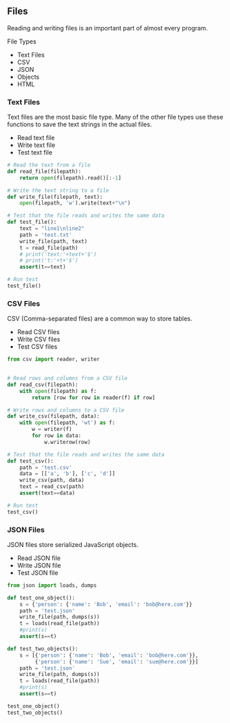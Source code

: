 ## Files

Reading and writing files is an important part of almost every program.

File Types

* Text Files
* CSV
* JSON
* Objects
* HTML

### Text Files

Text files are the most basic file type.  Many of the other file types use these functions to save the
text strings in the actual files.

* Read text file
* Write text file
* Test text file


```python
# Read the text from a file
def read_file(filepath):
    return open(filepath).read()[:-1]

# Write the text string to a file
def write_file(filepath, text):
    open(filepath, 'w').write(text+"\n")
```


```python
# Test that the file reads and writes the same data
def test_file():
    text = "line1\nline2"
    path = 'test.txt'
    write_file(path, text)
    t = read_file(path)
    # print('text:'+text+'$')
    # print('t:'+t+'$')
    assert(t==text)

# Run test
test_file()
```

### CSV Files

CSV (Comma-separated files) are a common way to store tables.

* Read CSV files
* Write CSV files
* Test CSV files


```python
from csv import reader, writer

    
# Read rows and columns from a CSV file
def read_csv(filepath):
    with open(filepath) as f:
        return [row for row in reader(f) if row]

# Write rows and columns to a CSV file
def write_csv(filepath, data):
    with open(filepath, 'wt') as f:
        w = writer(f)
        for row in data:
            w.writerow(row)
```


```python
# Test that the file reads and writes the same data
def test_csv():
    path = 'test.csv'
    data = [['a', 'b'], ['c', 'd']]
    write_csv(path, data)
    text = read_csv(path)
    assert(text==data)

# Run test
test_csv()
```

### JSON Files

JSON files store serialized JavaScript objects.

* Read JSON file
* Write JSON file
* Test JSON file


```python
from json import loads, dumps

def test_one_object():
    s = {'person': {'name': 'Bob', 'email': 'bob@here.com'}}
    path = 'test.json'
    write_file(path, dumps(s))
    t = loads(read_file(path))
    #print(s)
    assert(s==t)

def test_two_objects():
    s = [{'person': {'name': 'Bob', 'email': 'bob@here.com'}}, 
         {'person': {'name': 'Sue', 'email': 'sue@here.com'}}]
    path = 'test.json'
    write_file(path, dumps(s))
    t = loads(read_file(path))
    #print(s)
    assert(s==t)

test_one_object()
test_two_objects()
```
